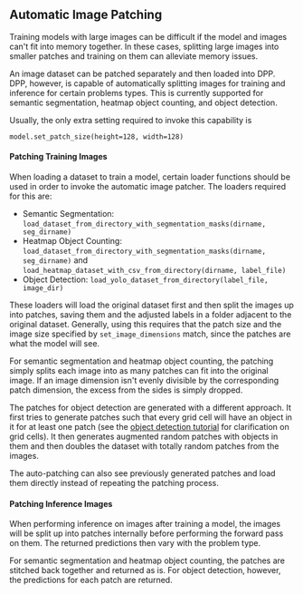 ## Automatic Image Patching

Training models with large images can be difficult if the model and images can't fit into memory together. In these cases, splitting large images into smaller patches and training on them can alleviate memory issues.

An image dataset can be patched separately and then loaded into DPP. DPP, however, is capable of automatically splitting images for training and inference for certain problems types. This is currently supported for semantic segmentation, heatmap object counting, and object detection.

Usually, the only extra setting required to invoke this capability is

```
model.set_patch_size(height=128, width=128)
```

#### Patching Training Images

When loading a dataset to train a model, certain loader functions should be used in order to invoke the automatic image patcher. The loaders required for this are:

- Semantic Segmentation: `load_dataset_from_directory_with_segmentation_masks(dirname, seg_dirname)`
- Heatmap Object Counting: `load_dataset_from_directory_with_segmentation_masks(dirname, seg_dirname)` and `load_heatmap_dataset_with_csv_from_directory(dirname, label_file)`
- Object Detection: `load_yolo_dataset_from_directory(label_file, image_dir)`

These loaders will load the original dataset first and then split the images up into patches, saving them and the adjusted labels in a folder adjacent to the original dataset. Generally, using this requires that the patch size and the image size specified by `set_image_dimensions` match, since the patches are what the model will see.

For semantic segmentation and heatmap object counting, the patching simply splits each image into as many patches can fit into the original image. If an image dimension isn't evenly divisible by the corresponding patch dimension, the excess from the sides is simply dropped.

The patches for object detection are generated with a different approach. It first tries to generate patches such that every grid cell will have an object in it for at least one patch (see the [object detection tutorial](Tutorial-Training-An-Object-Detector.md) for clarification on grid cells). It then generates augmented random patches with objects in them and then doubles the dataset with totally random patches from the images.

The auto-patching can also see previously generated patches and load them directly instead of repeating the patching process.

#### Patching Inference Images

When performing inference on images after training a model, the images will be split up into patches internally before performing the forward pass on them. The returned predictions then vary with the problem type.

For semantic segmentation and heatmap object counting, the patches are stitched back together and returned as is. For object detection, however, the predictions for each patch are returned. 
